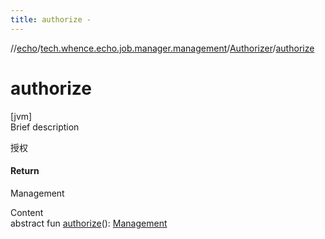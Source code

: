 ```yaml
---
title: authorize -
---
```

//[echo](../../index.md)/[tech.whence.echo.job.manager.management](../index.md)/[Authorizer](index.md)/[authorize](authorize.md)



# authorize  
[jvm]  
Brief description  


授权



#### Return  


Management

  
Content  
abstract fun [authorize](authorize.md)(): [Management](../-management/index.md)  




